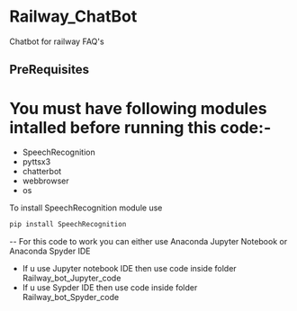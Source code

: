 # Railway_ChatBot
Chatbot for railway FAQ's
## PreRequisites
# You must have following modules intalled before running this code:-
- SpeechRecognition
- pyttsx3
- chatterbot
- webbrowser
- os

To install SpeechRecognition module use
```python
pip install SpeechRecognition
```
-- For this code to work you can either use Anaconda Jupyter Notebook or Anaconda Spyder IDE
- If u use Jupyter notebook IDE then use code inside folder Railway_bot_Jupyter_code 
- If u use Sypder IDE then use code inside folder Railway_bot_Spyder_code
